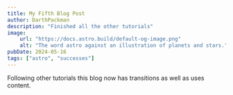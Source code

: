 ```yaml
---
title: My Fifth Blog Post
author: DarthPackman
description: "Finished all the other tutorials"
image:
    url: "https://docs.astro.build/default-og-image.png"
    alt: "The word astro against an illustration of planets and stars."
pubDate: 2024-05-16
tags: ["astro", "successes"]
---
```

Following other tutorials this blog now has transitions as well as uses content.